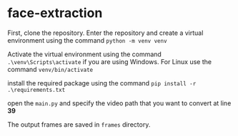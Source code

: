 # face-extraction
First, clone the repository. Enter the repository and create a virtual environment using the command `python -m venv venv`

Activate the virtual environment using the command `.\venv\Scripts\activate` if you are using Windows. For Linux use the command `venv/bin/activate`

install the required package using the command `pip install -r .\requirements.txt`

open the `main.py` and specify the video path that you want to convert at line **39**

The output frames are saved in `frames` directory.
